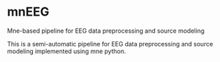 # mnEEG
Mne-based pipeline for EEG data preprocessing and source modeling

This is a semi-automatic pipeline for EEG data preprocessing and source modeling implemented using mne python. 
